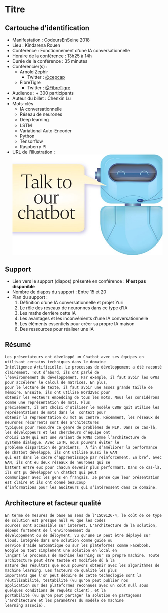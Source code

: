 # Titre

## Cartouche d'identification

 - Manifestation : CodeursEnSeine 2018
 - Lieu : Kindarena Rouen
 - Conférence : Fonctionnement d'une IA conversationnelle
 - Horaire de la conférence : 13h25 à 14h
 - Durée de la conférence : 35 minutes
 - Conférencier(s) :
    - Arnold Zephir
        - Twitter : [@cepcap](https://twitter.com/cepcam)
    - FibreTigre
        - Twitter : [@FibreTigre](https://twitter.com/FibreTigre)
 - Audience : + 300 participants
 - Auteur du billet : Chenxin Lu
 - Mots-clés
    - IA conversationnelle
    - Réseau de neurones
    - Deep learning
    - LSTM
    - Variational Auto-Encoder
    - Python
    - Tensorflow
    - Raspberry PI
 - URL de l'illustration : ![](st_20180805_jlife05_4187120.jpg)

## Support
 - Lien vers le support (diapos) présenté en conférence : **N'est pas disponible**
 - Nombre de diapos du support : Entre 15 et 20
 - Plan du support :
    1. Définition d'une IA conversationnelle et projet Yuri
    2. Le rôle des réseaux de neuronnes dans ce type d'IA
    3. Les maths derrière cette IA
    4. Les avantages et les inconvénients d'une IA conversationnelle
    5. Les éléments essentiels pour créer sa propre IA maison
    6. Des ressources pour réaliser une IA

## Résumé
    Les présentateurs ont développé un Chatbot avec ses équipes en utilisant certains techniques dans le domaine
    Intelligence Artificielle. Le processus de développement a été raconté clairement. Tout d’abord, ils ont parlé de 
    l’environnement du développement. Par exemple, il faut avoir les GPUs pour accélérer le calcul de matrices. En plus,
    pour le lecture de texte, il faut avoir une assez grande taille de mémoire. Ensuite, ils ont utilisé Word2Vec pour 
    obtenir les vecteurs embedding de tous les mots. Nous les considérons comme une représentation de mots. Plus 
    précisément, il ont choisi d’utiliser le modèle CBOW quit utilise les représentations de mots dans le  context pour 
    obtenir la représentation du mot au centre. Récemment, les réseaux de neurones récurrents sont des architectures 
    typiques pour résoudre ce genre de problèmes de NLP. Dans ce cas-là, les développeurs et les chercheurs d’équipe ont 
    choisi LSTM qui est une variant de RNNs comme l’architecture de système dialogue. Avec LSTM, nous pouvons éviter le 
    problème disparition de gradients.  À fin d’améliorer la performance de chatbot développé, ils ont utilisé aussi le GAN 
    qui est dans le cadre d’apprentissage par reinforcement. En bref, avec GAN, ils ont eu deux réseaux de neurones qui se 
    battent entre eux pour chacun devenir plus performant. Dans ce cas-là, ils ont pu développer un chatbot qui peut 
    communiquer avec les gens en français. Je pense que leur présentation est claire et ils ont donné beaucoup 
    d’informations pour les auditeurs qui s’intéressent dans ce domaine. 

## Architecture et facteur qualité
    En terme de mesures de base au sens de l'ISO9126-4, le coût de ce type de solution est presque null vu que les codes 
    sources sont accéssible sur internet. L'architecture de la solution, dépend fortement de l'environnement du 
    développement ou de déloyment, vu qu'une IA peut être déployé sur Cloud, intégrée dans une solution comme guide ou 
    service d'aide automatique ou sur les plateformes comme Facebook, Google ou tout simplement une solution en local en 
    lançant le processus de machine learning sur sa propre machine. Toute architecture peut être testée et modifiée dû à la 
    nature des résultats que nous pouvons obtenir avec les algorithmes de machine learning. Les facteurs de qualité les plus 
    importants que l'on peut déduire de cette technologie sont la réutilisabilité, testabilité (vu qu'on peut publier nos 
    application sur des plateformes reconnues avec un coût null sous quelques conditions de requêts client), et la 
    portabilité (vu qu'on peut partager la solution en partageons l'architecture et les paramètres du modèle de machine 
    learning associé).
